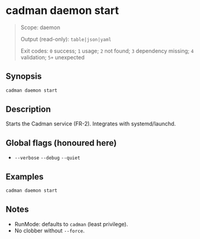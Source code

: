 # cadman daemon start

> Scope: daemon
> 
> Output (read-only): `table|json|yaml`
> 
> Exit codes: `0` success; `1` usage; `2` not found; `3` dependency missing; `4` validation; `5+` unexpected

## Synopsis

```bash
cadman daemon start
```

## Description

Starts the Cadman service (FR-2). Integrates with systemd/launchd.

## Global flags (honoured here)

- `--verbose` `--debug` `--quiet`

## Examples

```bash
cadman daemon start
```

## Notes

- RunMode: defaults to `cadman` (least privilege).
- No clobber without `--force`.
